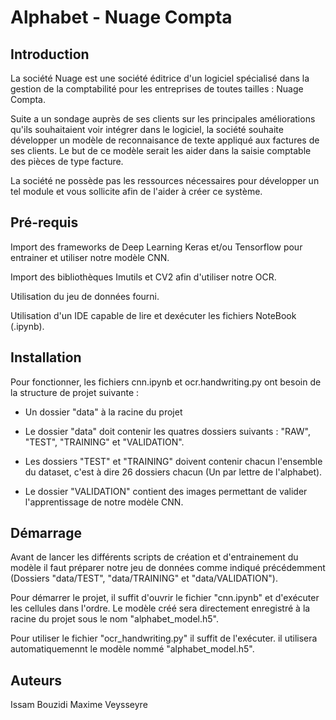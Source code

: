 # Alphabet - Nuage Compta


## Introduction

La société Nuage est une société éditrice d'un logiciel spécialisé dans la gestion de la comptabilité pour les entreprises de toutes tailles : Nuage Compta.

Suite a un sondage auprès de ses clients sur les principales améliorations qu'ils souhaitaient voir intégrer dans le logiciel, la société souhaite développer un modèle de reconnaisance de texte appliqué aux factures de ses clients. Le but de ce modèle serait les aider dans la saisie comptable des pièces de type facture.

La société ne possède pas les ressources nécessaires pour développer un tel module et vous sollicite afin de l'aider à créer ce système.


## Pré-requis

Import des frameworks de Deep Learning Keras et/ou Tensorflow pour entrainer et utiliser notre modèle CNN.

Import des bibliothèques Imutils et CV2 afin d'utiliser notre OCR.

Utilisation du jeu de données fourni.

Utilisation d'un IDE capable de lire et dexécuter les fichiers NoteBook (.ipynb).


## Installation

Pour fonctionner, les fichiers cnn.ipynb et ocr.handwriting.py ont besoin de la structure de projet suivante :

- Un dossier "data" à la racine du projet

- Le dossier "data" doit contenir les quatres dossiers suivants : "RAW", "TEST", "TRAINING" et "VALIDATION".

- Les dossiers "TEST" et "TRAINING" doivent contenir chacun l'ensemble du dataset, c'est à dire 26 dossiers chacun (Un par lettre de l'alphabet).

- Le dossier "VALIDATION" contient des images permettant de valider l'apprentissage de notre modèle CNN.


## Démarrage

Avant de lancer les différents scripts de création et d'entrainement du modèle il faut préparer notre jeu de données comme indiqué précédemment (Dossiers "data/TEST", "data/TRAINING" et "data/VALIDATION").

Pour démarrer le projet, il suffit d'ouvrir le fichier "cnn.ipynb" et d'exécuter les cellules dans l'ordre. Le modèle créé sera directement enregistré à la racine du projet sous le nom "alphabet_model.h5".

Pour utiliser le fichier "ocr_handwriting.py" il suffit de l'exécuter. il utilisera automatiquemennt le modèle nommé "alphabet_model.h5".


## Auteurs

Issam Bouzidi
Maxime Veysseyre